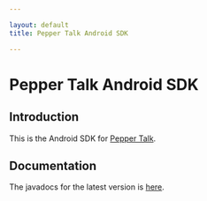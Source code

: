 ```yaml
---

layout: default
title: Pepper Talk Android SDK

---
```

# Pepper Talk Android SDK
## Introduction
This is the Android SDK for [Pepper Talk](http://getpeppertalk.com/). 

## Documentation
The javadocs for the latest version is [here](javadocs/0.4.6/).